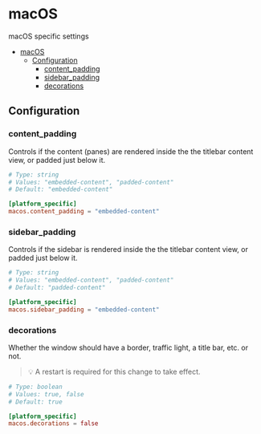 # macOS

macOS specific settings

- [macOS](#macos)
  - [Configuration](#configuration)
    - [content\_padding](#content_padding)
    - [sidebar\_padding](#sidebar_padding)
    - [decorations](#decorations)

## Configuration

### content_padding

Controls if the content (panes) are rendered inside the the titlebar content view, or padded just below it.

```toml
# Type: string
# Values: "embedded-content", "padded-content"
# Default: "embedded-content"

[platform_specific]
macos.content_padding = "embedded-content"
```

### sidebar_padding

Controls if the sidebar is rendered inside the the titlebar content view, or padded just below it.

```toml
# Type: string
# Values: "embedded-content", "padded-content"
# Default: "padded-content"

[platform_specific]
macos.sidebar_padding = "embedded-content"
```

### decorations

Whether the window should have a border, traffic light, a title bar, etc. or not.

> 💡 A restart is required for this change to take effect.

```toml
# Type: boolean
# Values: true, false
# Default: true

[platform_specific]
macos.decorations = false
```
